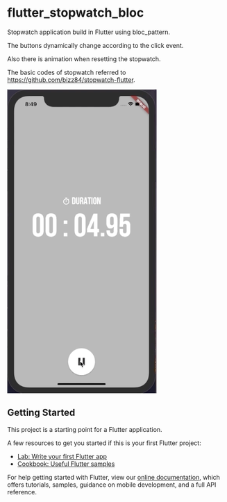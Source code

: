 # flutter_stopwatch_bloc

Stopwatch application build in Flutter using bloc_pattern.

The buttons dynamically change according to the click event.

Also there is animation when resetting the stopwatch.

The basic codes of stopwatch referred to https://github.com/bizz84/stopwatch-flutter.


<img src="./assets/stopwatch_flutter.gif" height=700px /><br>


## Getting Started

This project is a starting point for a Flutter application.

A few resources to get you started if this is your first Flutter project:

- [Lab: Write your first Flutter app](https://flutter.io/docs/get-started/codelab)
- [Cookbook: Useful Flutter samples](https://flutter.io/docs/cookbook)

For help getting started with Flutter, view our 
[online documentation](https://flutter.io/docs), which offers tutorials, 
samples, guidance on mobile development, and a full API reference.
